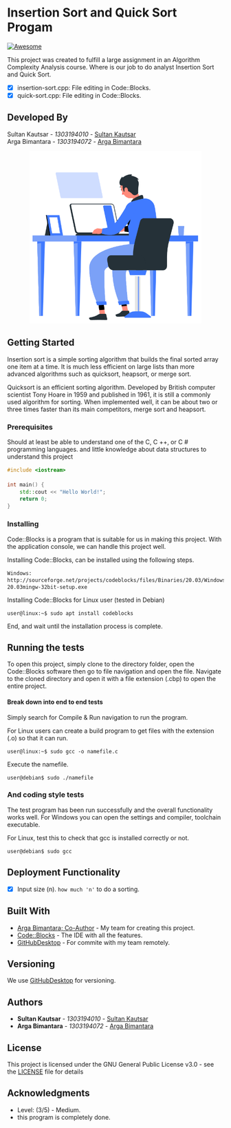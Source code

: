 # Insertion Sort and Quick Sort Progam

[![Awesome](https://cdn.rawgit.com/sindresorhus/awesome/d7305f38d29fed78fa85652e3a63e154dd8e8829/media/badge.svg)](https://github.com/sindresorhus/awesome)

This project was created to fulfill a large assignment in an Algorithm Complexity Analysis course. Where is our job to do analyst Insertion Sort and Quick Sort.
- [x] insertion-sort.cpp: File editing in Code::Blocks.
- [x] quick-sort.cpp: File editing in Code::Blocks.

## Developed By

Sultan Kautsar - *1303194010* - [Sultan Kautsar](https://github.com/bydzen)<br>
Arga Bimantara - *1303194072* - [Arga Bimantara](https://github.com/#)

<p align="center">
  <img weight="400px" height="400px" src="https://github.com/bydzen/TubesMultiLinklist_ASD_DataBerobat/blob/master/Data%20Berobat/img/lottie2.gif">
</p>

## Getting Started

Insertion sort is a simple sorting algorithm that builds the final sorted array one item at a time. It is much less efficient on large lists than more advanced algorithms such as quicksort, heapsort, or merge sort.

Quicksort is an efficient sorting algorithm. Developed by British computer scientist Tony Hoare in 1959 and published in 1961, it is still a commonly used algorithm for sorting. When implemented well, it can be about two or three times faster than its main competitors, merge sort and heapsort.

### Prerequisites

Should at least be able to understand one of the C, C ++, or C # programming languages. and little knowledge about data structures to understand this project

```cpp
#include <iostream>

int main() {
    std::cout << "Hello World!";
    return 0;
}
```

### Installing

Code::Blocks is a program that is suitable for us in making this project. With the application console, we can handle this project well.

Installing Code::Blocks, can be installed using the following steps.

```
Windows: http://sourceforge.net/projects/codeblocks/files/Binaries/20.03/Windows/32bit/codeblocks-20.03mingw-32bit-setup.exe
```

Installing Code::Blocks for Linux user (tested in Debian)

```
user@linux:~$ sudo apt install codeblocks
```

End, and wait until the installation process is complete.

## Running the tests

To open this project, simply clone to the directory folder, open the Code::Blocks software then go to file navigation and open the file. Navigate to the cloned directory and open it with a file extension (.cbp) to open the entire project.

#### Break down into end to end tests

Simply search for Compile & Run navigation to run the program.

For Linux users can create a build program to get files with the extension (.o) so that it can run. 

```
user@linux:~$ sudo gcc -o namefile.c
```

Execute the namefile.

```
user@debian$ sudo ./namefile
```
### And coding style tests

The test program has been run successfully and the overall functionality works well. For Windows you can open the settings and compiler, toolchain executable.

For Linux, test this to check that gcc is installed correctly or not.

```
user@debian$ sudo gcc
```


## Deployment Functionality

- [x] Input size (n). ```how much 'n'``` to do a sorting.

## Built With

* [Arga Bimantara; Co-Author](https://github.com/#) - My team for creating this project.
* [Code::Blocks](http://www.codeblocks.org/home) - The IDE with all the features.
* [GitHubDesktop](https://desktop.github.com/) - For commite with my team remotely.

## Versioning

We use [GitHubDesktop](https://desktop.github.com/) for versioning.

## Authors

* **Sultan Kautsar** - *1303194010* - [Sultan Kautsar](https://github.com/bydzen)
* **Arga Bimantara** - *1303194072* - [Arga Bimantara](https://github.com/#)

## License

This project is licensed under the GNU General Public License v3.0 - see the [LICENSE](https://github.com/bydzen/insertion-sort-and-quick-sort/blob/main/LICENSE) file for details

## Acknowledgments

* Level: (3/5) - Medium.
* this program is completely done.
